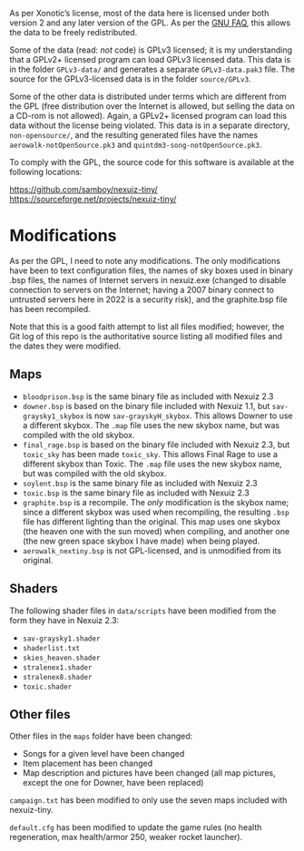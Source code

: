 As per Xonotic’s license, most of the data here is licensed under 
both version 2 and any later version of the GPL.  As per the
[GNU FAQ](https://www.gnu.org/licenses/gpl-faq.html#v2v3Compatibility),
this allows the data to be freely redistributed.

Some of the data (read: *not* code) is GPLv3 licensed; it is my 
understanding that a GPLv2+ licensed program can load GPLv3 licensed 
data.  This data is in the folder `GPLv3-data/` and generates a
separate `GPLv3-data.pak3` file.  The source for the GPLv3-licensed
data is in the folder `source/GPLv3`.

Some of the other data is distributed under terms which are different
from the GPL (free distribution over the Internet is allowed, but 
selling the data on a CD-rom is not allowed).  Again, a GPLv2+ 
licensed program can load this data without the license being
violated.  This data is in a separate directory, `non-opensource/`,
and the resulting generated files have the names
`aerowalk-notOpenSource.pk3` and `quintdm3-song-notOpenSource.pk3`.

To comply with the GPL, the source code for this software is available
at the following locations:

https://github.com/samboy/nexuiz-tiny/
https://sourceforge.net/projects/nexuiz-tiny/

# Modifications

As per the GPL, I need to note any modifications.  The only modifications
have been to text configuration files, the names of sky boxes used in 
binary .bsp files, the names of Internet servers in nexuiz.exe (changed
to disable connection to servers on the Internet; having a 2007 binary
connect to untrusted servers here in 2022 is a security risk), and the
graphite.bsp file has been recompiled.

Note that this is a good faith attempt to list all files modified;
however, the Git log of this repo is the authoritative source listing
all modified files and the dates they were modified.

## Maps

* `bloodprison.bsp` is the same binary file as included with Nexuiz 2.3
* `downer.bsp` is based on the binary file included with Nexuiz 1.1, but 
  `sav-graysky1_skybox` is now `sav-grayskyH_skybox`.  This allows Downer
  to use a different skybox.  The `.map` file uses the new skybox name,
  but was compiled with the old skybox.
* `final_rage.bsp` is based on the binary file included with Nexuiz 2.3,
  but `toxic_sky` has been made `toxic_sky`.  This allows Final Rage to use
  a different skybox than Toxic.  The `.map` file uses the new skybox
  name, but was compiled with the old skybox.
* `soylent.bsp` is the same binary file as included with Nexuiz 2.3
* `toxic.bsp` is the same binary file as included with Nexuiz 2.3
* `graphite.bsp` is a recompile.  The *only* modification is the skybox
  name; since a different skybox was used when recompiling, the resulting
  `.bsp` file has different lighting than the original.  This map uses one
  skybox (the heaven one with the sun moved) when compiling, and another one 
  (the new green space skybox I have made) when being played.
* `aerowalk_nextiny.bsp` is not GPL-licensed, and is unmodified from its
  original.

## Shaders

The following shader files in `data/scripts` have been modified from 
the form they have in Nexuiz 2.3:

* `sav-graysky1.shader`
* `shaderlist.txt`
* `skies_heaven.shader`
* `stralenex1.shader`
* `stralenex8.shader`
* `toxic.shader`

## Other files

Other files in the `maps` folder have been changed:

* Songs for a given level have been changed
* Item placement has been changed
* Map description and pictures have been changed (all map pictures,
  except the one for Downer, have been replaced)

`campaign.txt` has been modified to only use the seven maps included
with nexuiz-tiny.  

`default.cfg` has been modified to update the game rules (no health
regeneration, max health/armor 250, weaker rocket launcher).

